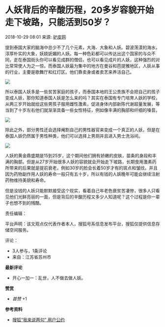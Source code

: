# 人妖背后的辛酸历程，20多岁容貌开始走下坡路，只能活到50岁？

2018-10-29 08:01 来源: [驴皮网](https://www.sohu.com/a/271869238_308361?spm=smpc.content-abroad.content.1.1732249596361dJFRrsu)

提到泰国大家的脑海中总少不了几个元素，大海、大象和人妖。碧波荡漾的海水，淳厚朴实的大象，妖娆妩媚的人妖。每一种色彩都可以传达出这个国家的与众不同，走在泰国街头你可以看见成群的僧侣，也可以看见成片的人妖，这种强烈的对比常常使人为之一惊。而泰国人妖最为集中的地方在曼谷和芭提雅地区，人妖从事的行业，主要是歌舞厅和红灯区。他们靠卖身或者卖艺来养活自己。

![](http://5b0988e595225.cdn.sohucs.com/images/20181029/96067f1ae57d421e9ead46819dff8120.jpeg)

所以泰国人妖多是一些贫苦家庭的孩子，而泰国本地的王公贵族不会把自己的孩子变成人妖，那你知道泰国人妖是怎么来的吗？其实在泰国有专门培育人妖的学校，从两三岁开始就给这些男孩子服用雌性激素，促进身体内部新陈代谢超量发展，等当到了十岁左右他们就渐渐具备一些女性特征，例如像丰满的胸部和纤细的嗓音。

![](http://5b0988e595225.cdn.sohucs.com/images/20181029/b9fc0676e35e4a438cf40f80e7c6d021.jpeg)

除此之外，部分男性还会选择阉割自己的男性器官来变成一个真正的人妖，但是在泰国人妖仍然属于男性种类，他们可以选择上男厕并且进入男士洗浴间。

![](http://5b0988e595225.cdn.sohucs.com/images/20181029/6cc105c9fc1840a89a9bbe13664a95fd.jpeg)

人妖的黄金鼎盛期是15到25岁，这个期间他们拥有娇嫩的皮肤，苗条的身段和丰满的胸部。但是从27岁开始很多人妖的容貌就会开始走下坡路，长期食用激素药所带来的后果就是提前衰老，例如30岁的脸会长着50岁才有的斑点和皱纹。并且因为药物副作用人妖的寿命一般只有五十岁，所以有钱的人妖晚年可能会继续注射药物维持美貌和寿命。

但是没钱的人妖只能默默接受这个现实，看着自己年老色衰贫苦凄惨，很多人只看见他们光鲜亮丽的一面，但是背后的辛酸历程又多少人知道呢？这个过程是你一辈子也想不到的残酷。

责任编辑：

平台声明：该文观点仅代表作者本人，搜狐号系信息发布平台，搜狐仅提供信息存储空间服务。

评论：
- 3人参与，1条评论
- 来自：江苏省苏州市

**最新评论**
- 开心一加一：乱世，人不做去做人妖。

**赞赏**
- _首赞_ +1

**参考资料**
- [搜狐“我来说两句” 用户公约](http://zt.pinglun.sohu.com/s2014/sljyhgy/index.shtml)